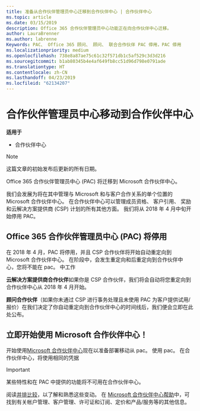 ```yaml
---
title: 准备从合作伙伴管理员中心迁移到合作伙伴中心 | 合作伙伴中心
ms.topic: article
ms.date: 03/15/2019
description: Office 365 合作伙伴管理员中心功能正在向合作伙伴中心迁移。
author: LauraBrenner
ms.author: labrenne
Keywords: PAC、 Office 365 顾问、 顾问、 联合合作伙伴 PAC 停用，PAC 停用
ms.localizationpriority: medium
ms.openlocfilehash: 738e8a87ae75c61c32f571db1c5af529c3d3d216
ms.sourcegitcommit: b1ab80345b4e4af649fb8cc51d96d798e0791ade
ms.translationtype: HT
ms.contentlocale: zh-CN
ms.lasthandoff: 04/23/2019
ms.locfileid: "62134207"
---
```

# <a name="partner-admin-center-is-moving-to-the-partner-center"></a>合作伙伴管理员中心移动到合作伙伴中心

**适用于**

-  合作伙伴中心

> [!NOTE]  
>  这篇文章的初始发布后更新的所有日期。

Office 365 合作伙伴管理员中心 (PAC) 将迁移到 Microsoft 合作伙伴中心。

我们会发展为将在其中管理与 Microsoft 和与客户合作关系的单个位置的 Microsoft 合作伙伴中心。 在合作伙伴中心可以管理成员资格、 客户引用、 奖励和云解决方案提供商 (CSP) 计划的所有其他方面。 我们将从 2018 年 4 月中旬开始停用 PAC。

## <a name="the-office-365-partner-admin-center-pac-will-be-retired"></a>Office 365 合作伙伴管理员中心 (PAC) 将停用

在 2018 年 4 月，PAC 将停用，并且 CSP 合作伙伴将开始自动重定向到 Microsoft 合作伙伴中心。 在阶段中，会发生重定向和后重定向到合作伙伴中心，您将不能在 pac。 中工作 

**云解决方案提供商合作伙伴**如果你是 CSP 合作伙伴，我们将会自动将您重定向到合作伙伴中心从 2018 年 4 月开始。 

**顾问合作伙伴**（如果你未通过 CSP 进行事务处理且未使用 PAC 为客户提供试用/报价）在我们决定了你自动重定向到合作伙伴中心的时间线后，我们便会立即在此处公布。 


## <a name="start-using-the-microsoft-partner-center-now"></a>立即开始使用 Microsoft 合作伙伴中心！

开始使用[Microsoft 合作伙伴中心](https://partnercenter.microsoft.com/)现在以准备部署移动从 pac。  使用 pac。 在合作伙伴中心，将使用相同的凭据 

> [!IMPORTANT]  
> 某些特性和在 PAC 中提供的功能将不可用在合作伙伴中心。

 阅读[并排比较](moving-from-pac-to-pc.md)，以了解和熟悉这些变动。  在 [Microsoft 合作伙伴中心帮助](https://partnercenter.microsoft.com/partner/help)中，可找到有关帐户管理、客户管理、许可证和订阅、定价和产品/服务等的其他信息。

 